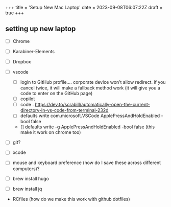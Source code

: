 +++
title = 'Setup New Mac Laptop'
date = 2023-09-08T06:07:22Z
draft = true
+++

## setting up new laptop


- [ ] Chrome
- [ ] Karabiner-Elements
- [ ] Dropbox
- [ ] vscode
    - [ ] login to GitHub profile…. corporate device won’t allow redirect. if you cancel twice, it will make a fallback method work (it will give you a code to enter on the GitHub page) 
    - [ ] copilot 
    - [ ] code . 
https://dev.to/scrabill/automatically-open-the-current-directory-in-vs-code-from-terminal-232d 
    - [ ] defaults write com.microsoft.VSCode ApplePressAndHoldEnabled -bool false
    - [] defaults write -g ApplePressAndHoldEnabled -bool false   (this make it work on chrome too)

- [ ] git?
- [ ] xcode
- [ ] mouse and keyboard preference (how do I save these across different computers)?
- [ ] brew install hugo
- [ ] brew install jq
- RCfiles (how do we make this work with github dotfiles)